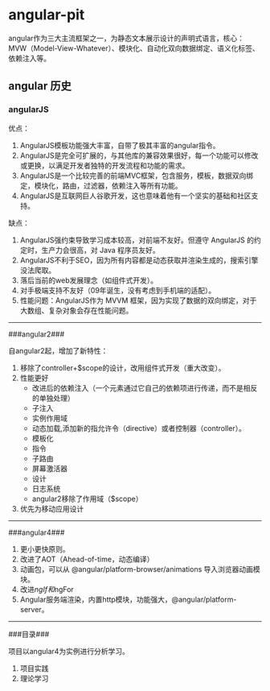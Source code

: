 # angular-pit #
angular作为三大主流框架之一，为静态文本展示设计的声明式语言，核心：MVW（Model-View-Whatever）、模块化、自动化双向数据绑定、语义化标签、依赖注入等。

## angular 历史 ##

### angularJS ###
优点：

1. AngularJS模板功能强大丰富，自带了极其丰富的angular指令。
2. AngularJS是完全可扩展的，与其他库的兼容效果很好，每一个功能可以修改或更换，以满足开发者独特的开发流程和功能的需求。
3. AngularJS是一个比较完善的前端MVC框架，包含服务，模板，数据双向绑定，模块化，路由，过滤器，依赖注入等所有功能。
4. AngularJS是互联网巨人谷歌开发，这也意味着他有一个坚实的基础和社区支持。

缺点：

1. AngularJS强约束导致学习成本较高，对前端不友好。但遵守 AngularJS 的约定时，生产力会很高，对 Java 程序员友好。
2.  AngularJS不利于SEO，因为所有内容都是动态获取并渲染生成的，搜索引擎没法爬取。
3.  落后当前的web发展理念（如组件式开发）。
4.  对手极端支持不友好（09年诞生，没有考虑到手机端的适配）。
5. 性能问题：AngularJS作为 MVVM 框架，因为实现了数据的双向绑定，对于大数组、复杂对象会存在性能问题。

----------

###angular2###

自angular2起，增加了新特性：

1. 移除了controller+$scope的设计，改用组件式开发（重大改变）。
2. 性能更好 
	-  改进后的依赖注入（一个元素通过它自己的依赖项进行传递，而不是相反的单独处理）
	-  子注入
	-  实例作用域
	-  动态加载,添加新的指允许令（directive）或者控制器（controller）。
	-  模板化
	-  指令
	-  子路由
	-  屏幕激活器
	-  设计
	-  日志系统
	-  angular2移除了作用域（$scope）
3. 优先为移动应用设计

----------

###angular4###

1. 更小更快原则。
2. 改进了AOT（Ahead-of-time，动态编译）
3. 动画包，可以从 @angular/platform-browser/animations 导入浏览器动画模块。
4. 改进*ngIf和*ngFor
5. Angular服务端渲染，内置http模块，功能强大，@angular/platform-server。


----------
###目录###

项目以angular4为实例进行分析学习。

1. 项目实践
2. 理论学习

